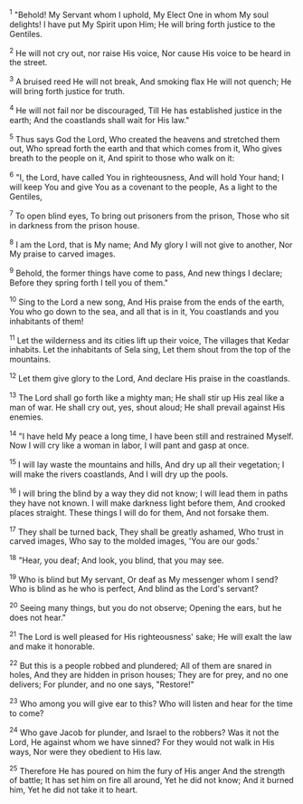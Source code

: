 <sup>1</sup> 
"Behold! My Servant whom I uphold, My Elect One in whom My soul delights! I have put My Spirit upon Him; He will bring forth justice to the Gentiles. 

<sup>2</sup> 
He will not cry out, nor raise His voice, Nor cause His voice to be heard in the street. 

<sup>3</sup> 
A bruised reed He will not break, And smoking flax He will not quench; He will bring forth justice for truth. 

<sup>4</sup> 
He will not fail nor be discouraged, Till He has established justice in the earth; And the coastlands shall wait for His law." 

<sup>5</sup> 
Thus says God the Lord, Who created the heavens and stretched them out, Who spread forth the earth and that which comes from it, Who gives breath to the people on it, And spirit to those who walk on it: 

<sup>6</sup> 
"I, the Lord, have called You in righteousness, And will hold Your hand; I will keep You and give You as a covenant to the people, As a light to the Gentiles, 

<sup>7</sup> 
To open blind eyes, To bring out prisoners from the prison, Those who sit in darkness from the prison house. 

<sup>8</sup> 
I am the Lord, that is My name; And My glory I will not give to another, Nor My praise to carved images. 

<sup>9</sup> 
Behold, the former things have come to pass, And new things I declare; Before they spring forth I tell you of them." 

<sup>10</sup> 
Sing to the Lord a new song, And His praise from the ends of the earth, You who go down to the sea, and all that is in it, You coastlands and you inhabitants of them! 

<sup>11</sup> 
Let the wilderness and its cities lift up their voice, The villages that Kedar inhabits. Let the inhabitants of Sela sing, Let them shout from the top of the mountains. 

<sup>12</sup> 
Let them give glory to the Lord, And declare His praise in the coastlands. 

<sup>13</sup> 
The Lord shall go forth like a mighty man; He shall stir up His zeal like a man of war. He shall cry out, yes, shout aloud; He shall prevail against His enemies.

<sup>14</sup> 
"I have held My peace a long time, I have been still and restrained Myself. Now I will cry like a woman in labor, I will pant and gasp at once. 

<sup>15</sup> 
I will lay waste the mountains and hills, And dry up all their vegetation; I will make the rivers coastlands, And I will dry up the pools. 

<sup>16</sup> 
I will bring the blind by a way they did not know; I will lead them in paths they have not known. I will make darkness light before them, And crooked places straight. These things I will do for them, And not forsake them. 

<sup>17</sup> 
They shall be turned back, They shall be greatly ashamed, Who trust in carved images, Who say to the molded images, 'You are our gods.' 

<sup>18</sup> 
"Hear, you deaf; And look, you blind, that you may see. 

<sup>19</sup> 
Who is blind but My servant, Or deaf as My messenger whom I send? Who is blind as he who is perfect, And blind as the Lord's servant? 

<sup>20</sup> 
Seeing many things, but you do not observe; Opening the ears, but he does not hear." 

<sup>21</sup> 
The Lord is well pleased for His righteousness' sake; He will exalt the law and make it honorable. 

<sup>22</sup> 
But this is a people robbed and plundered; All of them are snared in holes, And they are hidden in prison houses; They are for prey, and no one delivers; For plunder, and no one says, "Restore!" 

<sup>23</sup> 
Who among you will give ear to this? Who will listen and hear for the time to come? 

<sup>24</sup> 
Who gave Jacob for plunder, and Israel to the robbers? Was it not the Lord, He against whom we have sinned? For they would not walk in His ways, Nor were they obedient to His law. 

<sup>25</sup> 
Therefore He has poured on him the fury of His anger And the strength of battle; It has set him on fire all around, Yet he did not know; And it burned him, Yet he did not take it to heart.